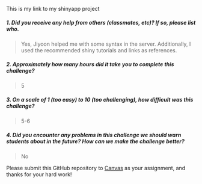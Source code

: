

This is my link to my shinyapp project

##### 1. Did you receive any help from others (classmates, etc)? If so, please list who.

> Yes, Jiyoon helped me with some syntax in the server. Additionally, I used the recommended shiny tutorials and links as references. 

##### 2. Approximately how many hours did it take you to complete this challenge?

> 5

##### 3. On a scale of 1 (too easy) to 10 (too challenging), how difficult was this challenge?

> 5-6

##### 4. Did you encounter any problems in this challenge we should warn students about in the future? How can we make the challenge better?

> No

Please submit this GitHub repository to <a href="https://canvas.uw.edu/courses/1023398/assignments/3079013" target="_blank">Canvas</a> as your assignment, and thanks for your hard work!